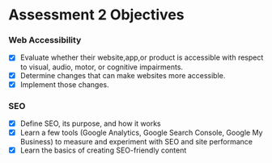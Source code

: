 # Assessment 2 Objectives

### Web Accessibility
- [x] Evaluate whether their website,app,or product is accessible with respect to visual, audio, motor, or cognitive impairments.
- [x] Determine changes that can make websites more accessible.
- [x] Implement those changes.

### SEO
- [x] Define SEO, its purpose, and how it works
- [x] Learn a few tools (Google Analytics, Google Search Console, Google My Business) to measure and experiment with SEO and site performance
- [x] Learn the basics of creating SEO-friendly content
